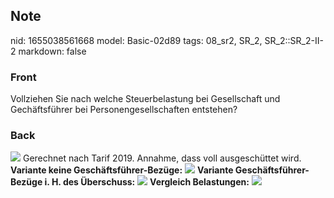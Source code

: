 ## Note
nid: 1655038561668
model: Basic-02d89
tags: 08_sr2, SR_2, SR_2::SR_2-II-2
markdown: false

### Front
Vollziehen Sie nach welche Steuerbelastung bei Gesellschaft und Gechäftsführer bei Personengesellschaften entstehen?

### Back
<img src="paste-dce2dd294222957f475cf9bd7fd30b150945dc9b.jpg">
Gerechnet nach Tarif 2019. Annahme, dass voll ausgeschüttet wird.
<b>Variante keine Geschäftsführer-Bezüge:</b> <img src= 
"paste-ba628c7174b6891864422c372ffabf9f7108ace8.jpg"> <b>Variante
Geschäftsführer-Bezüge i. H. des Überschuss:</b> <img src= 
"paste-1f02b4119bd9d92d1253bfdf2afbf7a0f0f7d33e.jpg"> <b>Vergleich
Belastungen:</b> <img src= 
"paste-819b0e41d3dd5accb842d89e0e193d51cc0f9223.jpg">
